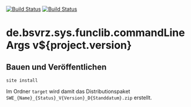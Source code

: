 [![Build Status](https://travis-ci.org/bitctrl/de.bsvrz.sys.funclib.commandLineArgs.svg?branch=master)](https://travis-ci.org/bitctrl/de.bsvrz.sys.funclib.commandLineArgs)
[![Build Status](https://api.bintray.com/packages/bitctrl/maven/de.bsvrz.sys.funclib.commandLineArgs/images/download.svg)](https://bintray.com/bitctrl/maven/de.bsvrz.sys.funclib.commandLineArgs)

de.bsvrz.sys.funclib.commandLineArgs v${project.version}
============================================


Bauen und Veröffentlichen
-------------------------

    site install

Im Ordner `target` wird damit das Distributionspaket
`SWE_{Name}_{Status}_V{Version}_D{Standdatum}.zip` erstellt.
